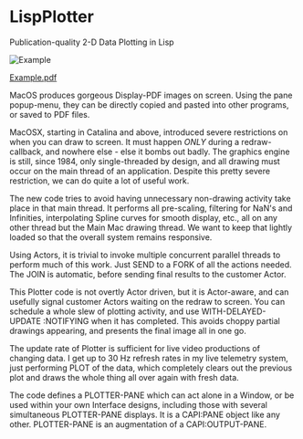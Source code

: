 LispPlotter
===========

Publication-quality 2-D Data Plotting in Lisp

![Example](https://github.com/dbmcclain/LispPlotter/assets/3160577/2e312dbc-c592-4e7f-9845-1eab6459cc4c)

[Example.pdf](https://github.com/dbmcclain/LispPlotter/files/14318921/Example.pdf)

MacOS produces gorgeous Display-PDF images on screen. Using the pane popup-menu, they can be directly copied and pasted into other programs, or saved to PDF files.

MacOSX, starting in Catalina and above, introduced severe restrictions on when you can draw to screen. It must happen *ONLY* during a redraw-callback, and nowhere else - else it bombs out badly. The graphics engine is still, since 1984, only single-threaded by design, and all drawing must occur on the main thread of an application. Despite this pretty severe restriction, we can do quite a lot of useful work.

The new code tries to avoid having unnecessary non-drawing activity take place in that main thread. It performs all pre-scaling, filtering for NaN's and Infinities, interpolating Spline curves for smooth display, etc., all on any other thread but the Main Mac drawing thread. We want to keep that lightly loaded so that the overall system remains responsive.

Using Actors, it is trivial to invoke multiple concurrent parallel threads to perform much of this work. Just SEND to a FORK of all the actions needed. The JOIN is automatic, before sending final results to the customer Actor.

This Plotter code is not overtly Actor driven, but it is Actor-aware, and can usefully signal customer Actors waiting on the redraw to screen. You can schedule a whole slew of plotting activity, and use WITH-DELAYED-UPDATE :NOTIFYING when it has completed. This avoids choppy partial drawings appearing, and presents the final image all in one go. 

The update rate of Plotter is sufficient for live video productions of changing data. I get up to 30 Hz refresh rates in my live telemetry system, just performing PLOT of the data, which completely clears out the previous plot and draws the whole thing all over again with fresh data.

The code defines a PLOTTER-PANE which can act alone in a Window, or be used within your own Interface designs, including those with several simultaneous PLOTTER-PANE displays. It is a CAPI:PANE object like any other. PLOTTER-PANE is an augmentation of a CAPI:OUTPUT-PANE.
